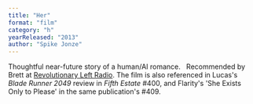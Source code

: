 ```yaml
---
title: "Her"
format: "film"
category: "h"
yearReleased: "2013"
author: "Spike Jonze"
---
```

 Thoughtful near-future story of a human/AI romance.
  
 Recommended by Brett at <a href="http://revolutionaryleftradio.libsyn.com/interpreting-firefly-libertarianism-vs-anarchism-w-dr-james-rocha"> Revolutionary Left Radio</a>. The film is also referenced in Lucas's  _Blade Runner 2049_ review in _Fifth Estate_ #400, and Flarity's 'She Exists Only to Please' in the same publication's #409.
  
